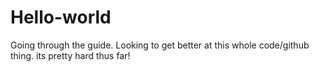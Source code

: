 # Hello-world
Going through the guide.
Looking to get better at this whole code/github thing. its pretty hard thus far!
